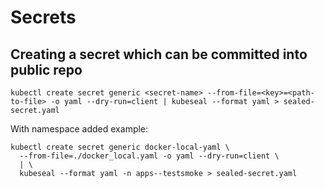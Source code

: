 # Secrets

## Creating a secret which can be committed into public repo

```
kubectl create secret generic <secret-name> --from-file=<key>=<path-to-file> -o yaml --dry-run=client | kubeseal --format yaml > sealed-secret.yaml
```

With namespace added example:

```
kubectl create secret generic docker-local-yaml \
  --from-file=./docker_local.yaml -o yaml --dry-run=client \
  | \
  kubeseal --format yaml -n apps--testsmoke > sealed-secret.yaml
```

